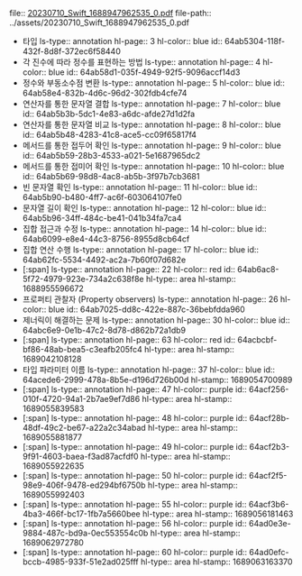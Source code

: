 file:: [20230710_Swift_1688947962535_0.pdf](../assets/20230710_Swift_1688947962535_0.pdf)
file-path:: ../assets/20230710_Swift_1688947962535_0.pdf

- 타입
  ls-type:: annotation
  hl-page:: 3
  hl-color:: blue
  id:: 64ab5304-118f-432f-8d8f-372ec6f58440
- 각 진수에 따라 정수를 표현하는 방법
  ls-type:: annotation
  hl-page:: 4
  hl-color:: blue
  id:: 64ab58d1-035f-4949-92f5-9096accf14d3
- 정수와 부동소수점 변환
  ls-type:: annotation
  hl-page:: 5
  hl-color:: blue
  id:: 64ab58e4-832b-4d6c-96d2-302fdb4cfe74
- 연산자를 통한 문자열 결합
  ls-type:: annotation
  hl-page:: 7
  hl-color:: blue
  id:: 64ab5b3b-5dc1-4e83-a6dc-afde27d1d2fa
- 연산자를 통한 문자열 비교
  ls-type:: annotation
  hl-page:: 8
  hl-color:: blue
  id:: 64ab5b48-4283-41c8-ace5-cc09f65817f4
- 메서드를 통한 접두어 확인
  ls-type:: annotation
  hl-page:: 9
  hl-color:: blue
  id:: 64ab5b59-28b3-4533-a021-5e1687965dc2
- 메서드를 통한 접미어 확인
  ls-type:: annotation
  hl-page:: 10
  hl-color:: blue
  id:: 64ab5b69-98d8-4ac8-ab5b-3f97b7cb3681
- 빈 문자열 확인
  ls-type:: annotation
  hl-page:: 11
  hl-color:: blue
  id:: 64ab5b90-b480-4ff7-ac6f-603064107fe0
- 문자열 길이 확인
  ls-type:: annotation
  hl-page:: 12
  hl-color:: blue
  id:: 64ab5b96-34ff-484c-be41-041b34fa7ca4
- 집합 접근과 수정
  ls-type:: annotation
  hl-page:: 14
  hl-color:: blue
  id:: 64ab6099-e8e4-44c3-8756-8955d8cb64cf
- 집합 연산 수행
  ls-type:: annotation
  hl-page:: 17
  hl-color:: blue
  id:: 64ab62fc-5534-4492-ac2a-7b60f07d682e
- [:span]
  ls-type:: annotation
  hl-page:: 22
  hl-color:: red
  id:: 64ab6ac8-5f72-4979-923e-734a2c638f8e
  hl-type:: area
  hl-stamp:: 1688955596672
- 프로퍼티 관찰자 (Property observers)
  ls-type:: annotation
  hl-page:: 26
  hl-color:: blue
  id:: 64ab7025-dd8c-422e-887c-36bebfdda960
- 제너릭이 해결하는 문제
  ls-type:: annotation
  hl-page:: 30
  hl-color:: blue
  id:: 64abc6e9-0e1b-47c2-8d78-d862b72a1db9
- [:span]
  ls-type:: annotation
  hl-page:: 63
  hl-color:: red
  id:: 64acbcbf-bf86-48ab-bea5-c3eafb205fc4
  hl-type:: area
  hl-stamp:: 1689042108128
- 타입 파라미터 이름
  ls-type:: annotation
  hl-page:: 37
  hl-color:: blue
  id:: 64acede6-2999-478a-8b5e-d196d726b00d
  hl-stamp:: 1689054700989
- [:span]
  ls-type:: annotation
  hl-page:: 47
  hl-color:: purple
  id:: 64acf256-010f-4720-94a1-2b7ae9ef7d86
  hl-type:: area
  hl-stamp:: 1689055839583
- [:span]
  ls-type:: annotation
  hl-page:: 48
  hl-color:: purple
  id:: 64acf28b-48df-49c2-be67-a22a2c34abad
  hl-type:: area
  hl-stamp:: 1689055881877
- [:span]
  ls-type:: annotation
  hl-page:: 49
  hl-color:: purple
  id:: 64acf2b3-9f91-4603-baea-f3ad87acfdf0
  hl-type:: area
  hl-stamp:: 1689055922635
- [:span]
  ls-type:: annotation
  hl-page:: 50
  hl-color:: purple
  id:: 64acf2f5-98e9-406f-9478-ed294bf6750b
  hl-type:: area
  hl-stamp:: 1689055992403
- [:span]
  ls-type:: annotation
  hl-page:: 55
  hl-color:: purple
  id:: 64acf3b6-4ba3-466f-bc17-1fb7a5660bee
  hl-type:: area
  hl-stamp:: 1689056181463
- [:span]
  ls-type:: annotation
  hl-page:: 56
  hl-color:: purple
  id:: 64ad0e3e-9884-487c-bd9a-0ec553554c0b
  hl-type:: area
  hl-stamp:: 1689062972780
- [:span]
  ls-type:: annotation
  hl-page:: 60
  hl-color:: purple
  id:: 64ad0efc-bccb-4985-933f-51e2ad025fff
  hl-type:: area
  hl-stamp:: 1689063163370